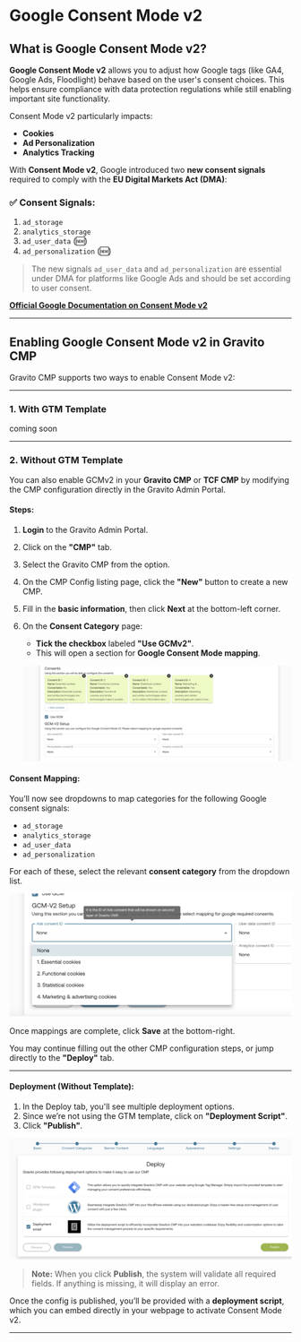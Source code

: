 # Google Consent Mode v2

## What is Google Consent Mode v2?

**Google Consent Mode v2** allows you to adjust how Google tags (like GA4, Google Ads, Floodlight) behave based on the user's consent choices. This helps ensure compliance with data protection regulations while still enabling important site functionality.

Consent Mode v2 particularly impacts:

- **Cookies**
- **Ad Personalization**
- **Analytics Tracking**

With **Consent Mode v2**, Google introduced two **new consent signals** required to comply with the **EU Digital Markets Act (DMA)**:

### ✅ Consent Signals:
1. `ad_storage`
2. `analytics_storage`
3. `ad_user_data` (🆕)
4. `ad_personalization` (🆕)

> The new signals `ad_user_data` and `ad_personalization` are essential under DMA for platforms like Google Ads and should be set according to user consent.

**[Official Google Documentation on Consent Mode v2](https://developers.google.com/tag-platform/devguides/consent)**

---

## Enabling Google Consent Mode v2 in Gravito CMP

Gravito CMP supports two ways to enable Consent Mode v2:

---

### 1. With GTM Template
coming soon


---

### 2. Without GTM Template

You can also enable GCMv2 in your **Gravito CMP** or **TCF CMP** by modifying the CMP configuration directly in the Gravito Admin Portal.

#### Steps:

1. **Login** to the Gravito Admin Portal.
2. Click on the **"CMP"** tab.
3. Select the Gravito CMP from the option.
4. On the CMP Config listing page, click the **"New"** button to create a new CMP.
5. Fill in the **basic information**, then click **Next** at the bottom-left corner.
6. On the **Consent Category** page:
   - **Tick the checkbox** labeled **"Use GCMv2"**.
   - This will open a section for **Google Consent Mode mapping**.

    ![](../images/GCMv2img2.png)

#### Consent Mapping:

You’ll now see dropdowns to map categories for the following Google consent signals:
- `ad_storage`
- `analytics_storage`
- `ad_user_data`
- `ad_personalization`

For each of these, select the relevant **consent category** from the dropdown list.

 ![](../images/GCMv2img3.png)

Once mappings are complete, click **Save** at the bottom-right.

You may continue filling out the other CMP configuration steps, or jump directly to the **"Deploy"** tab.

---

#### Deployment (Without Template):

1. In the Deploy tab, you'll see multiple deployment options.
2. Since we’re not using the GTM template, click on **"Deployment Script"**.
3. Click **"Publish"**.

  ![](../images/GCMv2Img1.png)

> **Note:** When you click **Publish**, the system will validate all required fields. If anything is missing, it will display an error.

Once the config is published, you’ll be provided with a **deployment script**, which you can embed directly in your webpage to activate Consent Mode v2.

---


